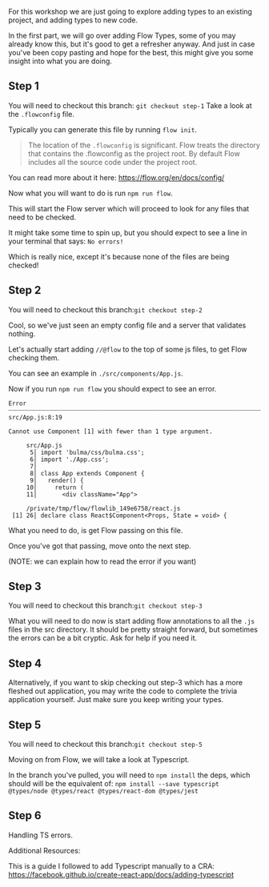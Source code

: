 For this workshop we are just going to explore adding types to an existing project, and adding types to new code.

In the first part, we will go over adding Flow Types, some of you may already know this, but it's good to get a refresher anyway. And just in case you've been copy pasting and hope for the best, this might give you some insight into what you are doing.

## Step 1

You will need to checkout this branch: `git checkout step-1`
Take a look at the `.flowconfig` file.

Typically you can generate this file by running `flow init`.

> The location of the `.flowconfig` is significant. Flow treats the directory that contains the .flowconfig as the project root. By default Flow includes all the source code under the project root.

You can read more about it here: https://flow.org/en/docs/config/

Now what you will want to do is run `npm run flow`.

This will start the Flow server which will proceed to look for any files that need to be checked.

It might take some time to spin up, but you should expect to see a line in your terminal that says:
`No errors!`

Which is really nice, except it's because none of the files are being checked!

## Step 2

You will need to checkout this branch:`git checkout step-2`

Cool, so we've just seen an empty config file and a server that validates nothing.

Let's actually start adding `//@flow` to the top of some js files, to get Flow checking them.

You can see an example in `./src/components/App.js`.

Now if you run `npm run flow` you should expect to see an error.

```
Error ┈┈┈┈┈┈┈┈┈┈┈┈┈┈┈┈┈┈┈┈┈┈┈┈┈┈┈┈┈┈┈┈┈┈┈┈┈┈┈┈┈┈┈┈┈┈┈┈┈┈┈┈┈┈┈┈┈┈┈┈┈┈┈┈┈┈┈┈┈┈┈┈┈┈┈┈┈┈┈┈┈┈┈┈┈┈┈┈┈┈┈┈┈┈┈┈┈┈ src/App.js:8:19

Cannot use Component [1] with fewer than 1 type argument.

     src/App.js
      5│ import 'bulma/css/bulma.css';
      6│ import './App.css';
      7│
      8│ class App extends Component {
      9│   render() {
     10│     return (
     11│       <div className="App">

     /private/tmp/flow/flowlib_149e6758/react.js
 [1] 26│ declare class React$Component<Props, State = void> {
```

What you need to do, is get Flow passing on this file.

Once you've got that passing, move onto the next step.

(NOTE: we can explain how to read the error if you want)

## Step 3

You will need to checkout this branch:`git checkout step-3`

What you will need to do now is start adding flow annotations to all the `.js` files in the src directory. It should be pretty straight forward, but sometimes the errors can be a bit cryptic. Ask for help if you need it.

## Step 4

Alternatively, if you want to skip checking out step-3 which has a more fleshed out application, you may write the code to complete the trivia application yourself. Just make sure you keep writing your types.

## Step 5

You will need to checkout this branch:`git checkout step-5`

Moving on from Flow, we will take a look at Typescript.

In the branch you've pulled, you will need to `npm install` the deps, which should will be the equivalent of:
`npm install --save typescript @types/node @types/react @types/react-dom @types/jest`

## Step 6

Handling TS errors.

Additional Resources:

This is a guide I followed to add Typescript manually to a CRA:
https://facebook.github.io/create-react-app/docs/adding-typescript
